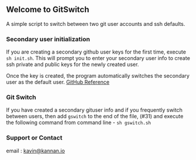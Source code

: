## Welcome to GitSwitch

A simple script to switch between two git user accounts and ssh defaults. 
### Secondary user initialization

If you are creating a secondary github user keys for the first time, 
execute `sh init.sh`. This will prompt you to enter your secondary user info to
create ssh private and public keys for the newly created user.

Once the key is created, the program automatically switches the secondary user as the default user. 
[GitHub Reference](https://scriptingosx.com/2016/05/build-an-application-to-run-a-shell-command-in-xcode-and-swift-part-2)

### Git Switch
If you have created a secondary gituser info and if you frequently switch 
between users, then add `gswitch` to the end of the file, (#31) and execute the following
command from command line - `sh gswitch.sh`

### Support or Contact
email : kavin@kannan.io
